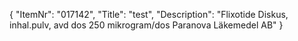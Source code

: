 {
  "ItemNr": "017142",
  "Title": "test",
  "Description": "Flixotide Diskus, inhal.pulv, avd dos 250 mikrogram/dos Paranova Läkemedel AB"
}